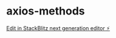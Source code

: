 # axios-methods

[Edit in StackBlitz next generation editor ⚡️](https://stackblitz.com/~/github.com/emrahkiziltan94/axios-methods)